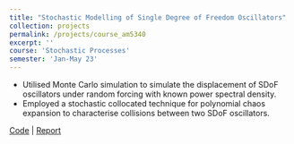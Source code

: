 ```yaml
---
title: "Stochastic Modelling of Single Degree of Freedom Oscillators"
collection: projects
permalink: /projects/course_am5340
excerpt: ''
course: 'Stochastic Processes'
semester: 'Jan-May 23'
---
```


- Utilised Monte Carlo simulation to simulate the displacement of SDoF oscillators under random forcing with known power spectral density.
- Employed a stochastic collocated technique for polynomial chaos expansion to characterise collisions between two SDoF oscillators.

[Code](https://github.com/Xerefic/courses_iitm/tree/main/AM5340/scripts) | [Report](https://github.com/Xerefic/courses_iitm/blob/main/AM5340/Report.pdf)